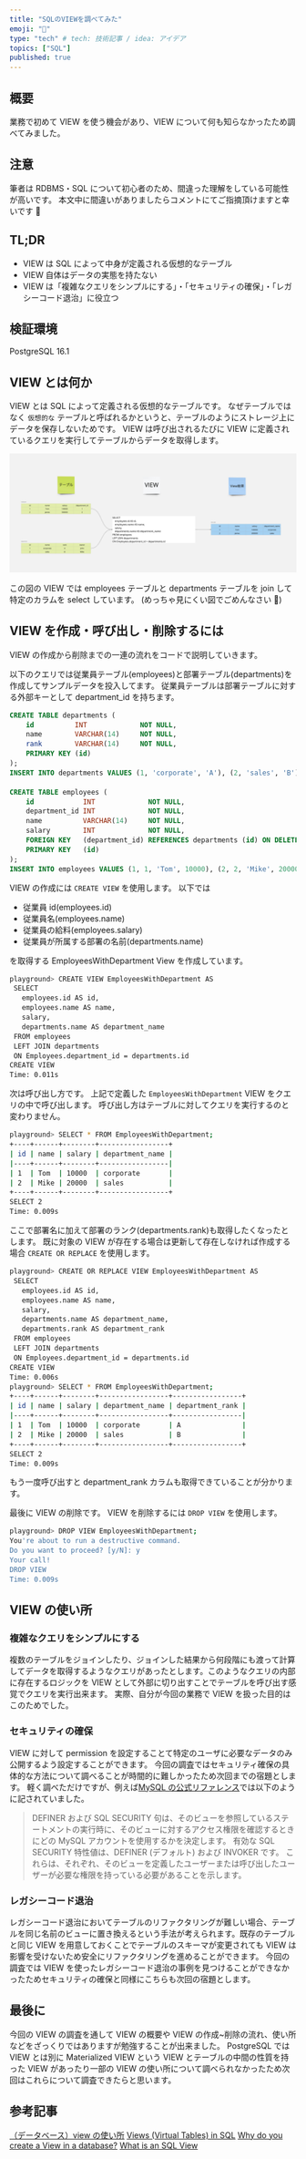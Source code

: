```yaml
---
title: "SQLのVIEWを調べてみた"
emoji: "🐷"
type: "tech" # tech: 技術記事 / idea: アイデア
topics: ["SQL"]
published: true
---
```


## 概要

業務で初めて VIEW を使う機会があり、VIEW について何も知らなかったため調べてみました。

## 注意

筆者は RDBMS・SQL について初心者のため、間違った理解をしている可能性が高いです。
本文中に間違いがありましたらコメントにてご指摘頂けますと幸いです 🙏

## TL;DR

- VIEW は SQL によって中身が定義される仮想的なテーブル
- VIEW 自体はデータの実態を持たない
- VIEW は「複雑なクエリをシンプルにする」・「セキュリティの確保」・「レガシーコード退治」に役立つ

## 検証環境

PostgreSQL 16.1

## VIEW とは何か

VIEW とは SQL によって定義される仮想的なテーブルです。
なぜテーブルではなく `仮想的な` テーブルと呼ばれるかというと、テーブルのようにストレージ上にデータを保存しないためです。
VIEW は呼び出されるたびに VIEW に定義されているクエリを実行してテーブルからデータを取得します。

![view-flow](/images/view-flow.jpg "view-flow")

この図の VIEW では employees テーブルと departments テーブルを join して特定のカラムを select しています。
(めっちゃ見にくい図でごめんなさい 🙏)

## VIEW を作成・呼び出し・削除するには

VIEW の作成から削除までの一連の流れをコードで説明していきます。

以下のクエリでは従業員テーブル(employees)と部署テーブル(departments)を作成してサンプルデータを投入してます。
従業員テーブルは部署テーブルに対する外部キーとして department_id を持ちます。

```sql
CREATE TABLE departments (
    id          INT             NOT NULL,
    name        VARCHAR(14)     NOT NULL,
    rank        VARCHAR(14)     NOT NULL,
    PRIMARY KEY (id)
);
INSERT INTO departments VALUES (1, 'corporate', 'A'), (2, 'sales', 'B');

CREATE TABLE employees (
    id            INT             NOT NULL,
    department_id INT             NOT NULL,
    name          VARCHAR(14)     NOT NULL,
    salary        INT             NOT NULL,
    FOREIGN KEY   (department_id) REFERENCES departments (id) ON DELETE CASCADE,
    PRIMARY KEY   (id)
);
INSERT INTO employees VALUES (1, 1, 'Tom', 10000), (2, 2, 'Mike', 20000);
```

VIEW の作成には `CREATE VIEW` を使用します。
以下では

- 従業員 id(employees.id)
- 従業員名(employees.name)
- 従業員の給料(employees.salary)
- 従業員が所属する部署の名前(departments.name)

を取得する EmployeesWithDepartment View を作成しています。

```bash
playground> CREATE VIEW EmployeesWithDepartment AS
 SELECT
   employees.id AS id,
   employees.name AS name,
   salary,
   departments.name AS department_name
 FROM employees
 LEFT JOIN departments
 ON Employees.department_id = departments.id
CREATE VIEW
Time: 0.011s
```

次は呼び出し方です。
上記で定義した `EmployeesWithDepartment` VIEW をクエリの中で呼び出します。
呼び出し方はテーブルに対してクエリを実行するのと変わりません。

```bash
playground> SELECT * FROM EmployeesWithDepartment;
+----+------+--------+-----------------+
| id | name | salary | department_name |
|----+------+--------+-----------------|
| 1  | Tom  | 10000  | corporate       |
| 2  | Mike | 20000  | sales           |
+----+------+--------+-----------------+
SELECT 2
Time: 0.009s
```

ここで部署名に加えて部署のランク(departments.rank)も取得したくなったとします。
既に対象の VIEW が存在する場合は更新して存在しなければ作成する場合 `CREATE OR REPLACE` を使用します。

```bash
playground> CREATE OR REPLACE VIEW EmployeesWithDepartment AS
 SELECT
   employees.id AS id,
   employees.name AS name,
   salary,
   departments.name AS department_name,
   departments.rank AS department_rank
 FROM employees
 LEFT JOIN departments
 ON Employees.department_id = departments.id
CREATE VIEW
Time: 0.006s
playground> SELECT * FROM EmployeesWithDepartment;
+----+------+--------+-----------------+-----------------+
| id | name | salary | department_name | department_rank |
|----+------+--------+-----------------+-----------------|
| 1  | Tom  | 10000  | corporate       | A               |
| 2  | Mike | 20000  | sales           | B               |
+----+------+--------+-----------------+-----------------+
SELECT 2
Time: 0.009s
```

もう一度呼び出すと department_rank カラムも取得できていることが分かります。

最後に VIEW の削除です。
VIEW を削除するには `DROP VIEW` を使用します。

```bash
playground> DROP VIEW EmployeesWithDepartment;
You're about to run a destructive command.
Do you want to proceed? [y/N]: y
Your call!
DROP VIEW
Time: 0.009s
```

## VIEW の使い所

### 複雑なクエリをシンプルにする

複数のテーブルをジョインしたり、ジョインした結果から何段階にも渡って計算してデータを取得するようなクエリがあったとします。このようなクエリの内部に存在するロジックを VIEW として外部に切り出すことでテーブルを呼び出す感覚でクエリを実行出来ます。
実際、自分が今回の業務で VIEW を扱った目的はこのためでした。

### セキュリティの確保

VIEW に対して permission を設定することて特定のユーザに必要なデータのみ公開するよう設定することができます。
今回の調査ではセキュリティ確保の具体的な方法について調べることが時間的に難しかったため次回までの宿題とします。
軽く調べただけですが、例えば[MySQL の公式リファレンス](https://dev.mysql.com/doc/refman/8.0/ja/create-view.html)では以下のように記されていました。

> DEFINER および SQL SECURITY 句は、そのビューを参照しているステートメントの実行時に、そのビューに対するアクセス権限を確認するときにどの MySQL アカウントを使用するかを決定します。 有効な SQL SECURITY 特性値は、DEFINER (デフォルト) および INVOKER です。 これらは、それぞれ、そのビューを定義したユーザーまたは呼び出したユーザーが必要な権限を持っている必要があることを示します。

### レガシーコード退治

レガシーコード退治においてテーブルのリファクタリングが難しい場合、テーブルを同じ名前のビューに置き換えるという手法が考えられます。既存のテーブルと同じ VIEW を用意しておくことでテーブルのスキーマが変更されても VIEW は影響を受けないため安全にリファクタリングを進めることができます。
今回の調査では VIEW を使ったレガシーコード退治の事例を見つけることができなかったためセキュリティの確保と同様にこちらも次回の宿題とします。

## 最後に

今回の VIEW の調査を通して VIEW の概要や VIEW の作成~削除の流れ、使い所などをざっくりではありますが勉強することが出来ました。
PostgreSQL では VIEW とは別に Materialized VIEW という VIEW とテーブルの中間の性質を持った VIEW があったり一部の VIEW の使い所について調べられなかったため次回はこれらについて調査できたらと思います。

## 参考記事

[（データベース）view の使い所](https://zenn.dev/praha/articles/480ab855916962)
[Views (Virtual Tables) in SQL](https://www.datacamp.com/tutorial/views-in-sql)
[Why do you create a View in a database?](https://stackoverflow.com/questions/1278521/why-do-you-create-a-view-in-a-database)
[What is an SQL View](https://learnsql.com/blog/sql-view/)
